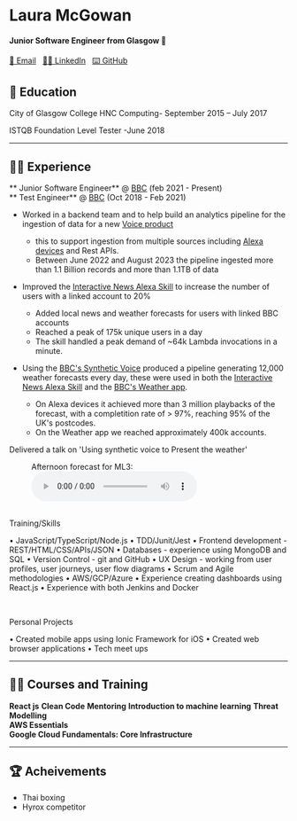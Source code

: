 # Laura McGowan 

#### Junior Software Engineer from Glasgow 🏴󠁧󠁢󠁳󠁣󠁴󠁿

[📧 Email](mailto:lozmcg@co.uk.) &nbsp; 
[👨‍💻 LinkedIn]([(https://www.linkedin.com/in/laura-mcgowan-004463138/)) &nbsp; 
[⌨️ GitHub](https://github.com/lauramcgowan/)


## 🏫 Education

City of Glasgow College
HNC Computing- September 2015 – July 2017

ISTQB Foundation Level Tester -June 2018

---

## 👨‍💻 Experience

** Junior Software Engineer** @ [BBC](https://www.bbc.co.uk/) (feb 2021 - Present)<br/>
** Test Engineer** @ [BBC](https://www.bbc.co.uk/) (Oct 2018 - Feb 2021)<br/>

- Worked in a backend team and to help build an analytics pipeline for the ingestion of data for a new [Voice product](https://voicebot.ai/2020/06/02/bbc-voice-assistant-beeb-launches-in-beta-in-the-uk/) 
    -  this to support ingestion from multiple sources including [Alexa devices](https://www.amazon.co.uk/dp/B0957KX2C4) and Rest APIs.
    - Between June 2022 and August 2023 the pipeline ingested more than 1.1 Billion records and more than 1.1TB of data

- Improved the [Interactive News Alexa Skill](https://voicebot.ai/2019/10/23/bbc-launches-interactive-news-service-for-alexa/) to increase the number of users with a linked account to 20%
    - Added local news and weather forecasts for users with linked BBC accounts
    - Reached a peak of 175k unique users in a day
    - The skill handled a peak demand of ~64k Lambda invocations in a minute.

- Using the [BBC's Synthetic Voice](https://www.bbc.co.uk/mediacentre/worldnews/2020/life-project) produced a pipeline generating 12,000 weather forecasts every day, these were used in both the [Interactive News Alexa Skill](https://voicebot.ai/2019/10/23/bbc-launches-interactive-news-service-for-alexa/) and the [BBC's Weather app](https://www.bbc.co.uk/weather/articles/c7219x55vygo).
    - On Alexa devices it achieved more than 3 million playbacks of the forecast, with a completition rate of &gt; 97%, reaching 95% of the UK's postcodes.
    - On the Weather app we reached approximately 400k accounts.

Delivered a talk on 'Using synthetic voice to Present the weather'
<figure>
  <figcaption>Afternoon forecast for ML3:</figcaption>
  <audio controls src="./assets/audio/weather-forecast-1.mp3"></audio>
</figure>

<br>Training/Skills

•	JavaScript/TypeScript/Node.js 
•	TDD/Junit/Jest 
•	Frontend development - REST/HTML/CSS/APIs/JSON
•	Databases - experience using MongoDB and SQL
•	Version Control - git and GitHub
•	UX Design - working from user profiles, user journeys, user flow diagrams
•	Scrum and Agile methodologies 
•	AWS/GCP/Azure
•	Experience creating dashboards using React.js
•	Experience with both Jenkins and Docker 

<br/>

Personal Projects
	
•	Created mobile apps using Ionic Framework for iOS
•	Created web browser applications
•	Tech meet ups

---

## 🧑‍🏫 Courses and Training
**React js**
**Clean Code**
**Mentoring**
**Introduction to machine learning**
**Threat Modelling**<br/>
**AWS Essentials**<br/>
**Google Cloud Fundamentals: Core Infrastructure**

---

## 🏆 Acheivements

- Thai boxing 
- Hyrox competitor 


